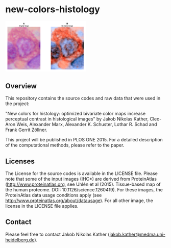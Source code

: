 # new-colors-histology

<img src="https://raw.githubusercontent.com/jnkather/new-colors-histology/master/output/Giemsa/A.png" alt="sample image" style="width: 50%;"/>

## Overview

This repository contains the source codes and raw data that were used in the project:

"New colors for histology: optimized bivariate color maps increase perceptual contrast in histological images" by Jakob Nikolas Kather, Cleo-Aron Weis, Alexander Marx, Alexander K. Schuster, Lothar R. Schad and Frank Gerrit Zöllner.

This project will be published in PLOS ONE 2015. For a detailed description of the computational methods, please refer to the paper. 

## Licenses

The License for the source codes is available in the LICENSE file. Please note that some of the input images (IHC*) are derived from ProteinAtlas (http://www.proteinatlas.org, see Uhlén et al (2015). Tissue-based map of the human proteome. DOI: 10.1126/science.1260419). For these images, the ProteinAtlas data usage conditions apply (see http://www.proteinatlas.org/about/datausage). For all other image, the license in the LICENSE file applies.

## Contact

Please feel free to contact Jakob Nikolas Kather (jakob.kather@medma.uni-heidelberg.de).